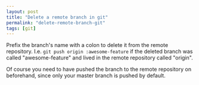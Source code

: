 ```yaml
---
layout: post
title: "Delete a remote branch in git"
permalink: "delete-remote-branch-git"
tags: [git]
---
```


Prefix the branch's name with a colon to delete it from the remote repository. I.e. `git push origin :awesome-feature` if the deleted branch was called "awesome-feature" and lived in the remote repository called "origin".

Of course you need to have pushed the branch to the remote repository on beforehand, since only your master branch is pushed by default.
